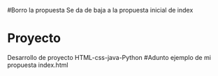 #Borro la propuesta
Se da de baja a la propuesta inicial de index

# Proyecto
Desarrollo de proyecto HTML-css-java-Python
#Adunto ejemplo de mi propuesta index.html
